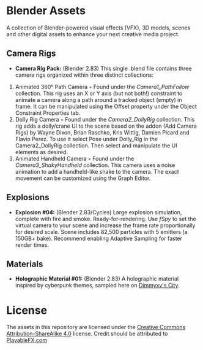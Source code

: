 # Blender Assets
A collection of Blender-powered visual effects (VFX), 3D models, scenes and other digital assets to enhance your next creative media project.
## Camera Rigs
- **Camera Rig Pack:** (Blender 2.83) This single .blend file contains three camera rigs organized within three distinct collections:
1. Animated 360° Path Camera
◦ Found under the *Camera1_PathFollow* collection. This rig uses an X or Y axis (but not both!)
constraint to animate a camera along a path around a tracked object (empty) in frame. It can be
manipulated using the Offset property under the Object Constraint Properties tab.
2. Dolly Rig Camera
◦ Found under the *Camera2_DollyRig* collection. This rig adds a dolly/crane UI to the scene based on
the addon (Add Camera Rigs) by Wayne Dixon, Brian Raschko, Kris Wittig, Damien Picard and
Flavio Perez. To use it select Pose under Dolly_Rig in the Camera2_DollyRig collection. Then select
and manipulate the UI elements as desired.
3. Animated Handheld Camera
◦ Found under the *Camera3_ShakyHandheld* collection. This camera uses a noise animation to add a
handheld-like shake to the camera. The exact movement can be customized using the Graph Editor.

## Explosions
- **Explosion #04:** (Blender 2.83/Cycles) Large explosion simulation, complete with fire and smoke. Ready-for-rendering. Use *fSpy* to set the virtual camera to your scene and increase the frame rate proportionally for desired scale. Scene includes 82,500 particles with 5 emitters (a 150GB+ bake). Recommend enabling Adaptive Sampling for faster render times. 

## Materials
- **Holographic Material #01:** (Blender 2.83) A holographic material inspired by cyberpunk themes, sampled here on [Dimmyxv's City](https://blendswap.com/blend/7540).

# License
The assets in this repository are licensed under the [Creative Commons Attribution-ShareAlike 4.0](https://creativecommons.org/licenses/by-sa/4.0/) license. 
Credit should be attributed to [PlayableFX.com](http://playablefx.com)
